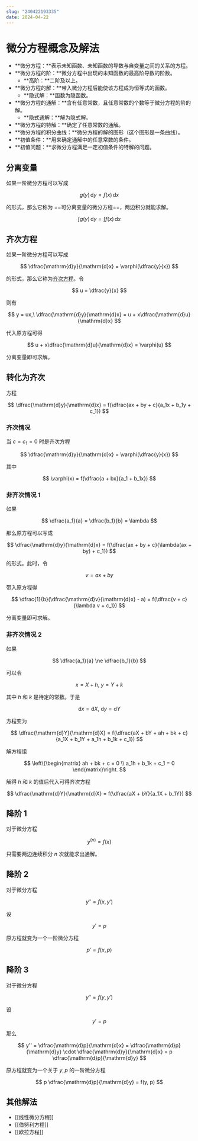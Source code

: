 ```yaml
---
slug: "240422193335"
date: 2024-04-22
---
```


# 微分方程概念及解法

- **微分方程：**表示未知函数、未知函数的导数与自变量之间的关系的方程。
- **微分方程的阶：**微分方程中出现的未知函数的最高阶导数的阶数。
    - **高阶：**二阶及以上。
- **微分方程的解：**带入微分方程后能使该方程成为恒等式的函数。
    - **隐式解：**函数为隐函数。
- **微分方程的通解：**含有任意常数，且任意常数的个数等于微分方程的阶的解。
    - **隐式通解：**解为隐式解。
- **微分方程的特解：**确定了任意常数的通解。
- **微分方程的积分曲线：**微分方程的解的图形（这个图形是一条曲线）。
- **初值条件：**用来确定通解中的任意常数的条件。
- **初值问题：**求微分方程满足一定初值条件的特解的问题。

## 分离变量

如果一阶微分方程可以写成

$$
g(y)\,\mathrm{d}y = f(x)\,\mathrm{d}x
$$

的形式，那么它称为 ==可分离变量的微分方程==，两边积分就能求解。

$$
\int g(y)\,\mathrm{d}y = \int f(x)\,\mathrm{d}x
$$

## 齐次方程

如果一阶微分方程可以写成

$$
\dfrac{\mathrm{d}y}{\mathrm{d}x} = \varphi(\dfrac{y}{x})
$$

的形式，那么它称为<ins>齐次方程</ins>。令

$$
u = \dfrac{y}{x}
$$

则有

$$
y = ux,\ \dfrac{\mathrm{d}y}{\mathrm{d}x} = u + x\dfrac{\mathrm{d}u}{\mathrm{d}x}
$$

代入原方程可得

$$
u + x\dfrac{\mathrm{d}u}{\mathrm{d}x} = \varphi(u)
$$

分离变量即可求解。

## 转化为齐次

方程

$$
\dfrac{\mathrm{d}y}{\mathrm{d}x} = f(\dfrac{ax + by + c}{a_1x + b_1y + c_1})
$$

### 齐次情况

当 $c = c_1 = 0$ 时是齐次方程

$$
\dfrac{\mathrm{d}y}{\mathrm{d}x} = \varphi(\dfrac{y}{x})
$$

其中

$$
\varphi(x) = f(\dfrac{a + bx}{a_1 + b_1x})
$$

### 非齐次情况 1

如果

$$
\dfrac{a_1}{a} = \dfrac{b_1}{b} = \lambda
$$

那么原方程可以写成

$$
\dfrac{\mathrm{d}y}{\mathrm{d}x} = f(\dfrac{ax + by + c}{\lambda(ax + by) + c_1})
$$

的形式。此时，令

$$
v = ax + by
$$

带入原方程得

$$
\dfrac{1}{b}(\dfrac{\mathrm{d}v}{\mathrm{d}x} - a) = f(\dfrac{v + c}{\lambda v + c_1})
$$

分离变量即可求解。

### 非齐次情况 2

如果

$$
\dfrac{a_1}{a} \ne \dfrac{b_1}{b}
$$

可以令

$$
x = X + h,\ y = Y + k
$$

其中 $h$ 和 $k$ 是待定的常数。于是

$$
\mathrm{d}x = \mathrm{d}X,\ \mathrm{d}y = \mathrm{d}Y
$$

方程变为

$$
\dfrac{\mathrm{d}Y}{\mathrm{d}X} = f(\dfrac{aX + bY + ah + bk + c}{a_1X + b_1Y + a_1h + b_1k + c_1})
$$

解方程组

$$
\left\{\begin{matrix}
  ah + bk + c = 0 \\
  a_1h + b_1k + c_1 = 0
\end{matrix}\right.
$$

解得 $h$ 和 $k$ 的值后代入可得齐次方程

$$
\dfrac{\mathrm{d}Y}{\mathrm{d}X} = f(\dfrac{aX + bY}{a_1X + b_1Y})
$$


## 降阶 1

对于微分方程

$$
y^{(n)} = f(x)
$$ 

只需要两边连续积分 $n$ 次就能求出通解。

## 降阶 2

对于微分方程

$$
y'' = f(x, y')
$$

设

$$
y' = p
$$

原方程就变为一个一阶微分方程

$$
p' = f(x, p)
$$

## 降阶 3

对于微分方程

$$
y'' = f(y, y')
$$

设

$$
y' = p
$$

那么

$$
y'' = \dfrac{\mathrm{d}p}{\mathrm{d}x} = \dfrac{\mathrm{d}p}{\mathrm{d}y} \cdot \dfrac{\mathrm{d}y}{\mathrm{d}x} = p \dfrac{\mathrm{d}p}{\mathrm{d}y}
$$

原方程就变为一个关于 $y, p$ 的一阶微分方程

$$
p \dfrac{\mathrm{d}p}{\mathrm{d}y} = f(y, p)
$$

## 其他解法

- [[线性微分方程]]
- [[伯努利方程]]
- [[欧拉方程]]
